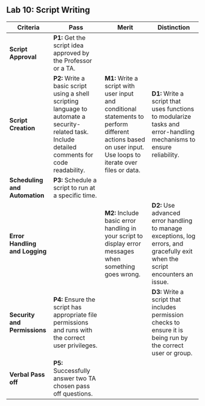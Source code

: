 ## Lab 10: Script Writing

| **Criteria** | **Pass** | **Merit** | **Distinction** |
|------|--------------------------------------|--------------------------------------|--------------------------------------|
| **Script Approval** | **P1:** Get the script idea approved by the Professor or a TA. |
| **Script Creation** | **P2:** Write a basic script using a shell scripting language to automate a security-related task. Include detailed comments for code readability.  | **M1:** Write a script with user input and conditional statements to perform different actions based on user input. Use loops to iterate over files or data. | **D1:** Write a script that uses functions to modularize tasks and error-handling mechanisms to ensure reliability.  |
| **Scheduling and Automation** | **P3:**  Schedule a script to run at a specific time. | 
| **Error Handling and Logging** | | **M2:** Include basic error handling in your script to display error messages when something goes wrong. | **D2:** Use advanced error handling to manage exceptions, log errors, and gracefully exit when the script encounters an issue. | 
| **Security and Permissions** |  **P4:** Ensure the script has appropriate file permissions and runs with the correct user privileges. | | **D3:** Write a script that includes permission checks to ensure it is being run by the correct user or group.  |
| **Verbal Pass off** | **P5:** Successfully answer two TA chosen pass off questions.|

